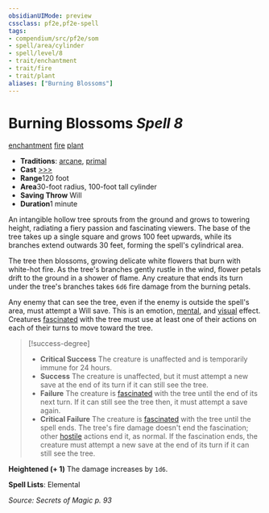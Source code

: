 ```yaml
---
obsidianUIMode: preview
cssclass: pf2e,pf2e-spell
tags:
- compendium/src/pf2e/som
- spell/area/cylinder
- spell/level/8
- trait/enchantment
- trait/fire
- trait/plant
aliases: ["Burning Blossoms"]
---
```

# Burning Blossoms *Spell 8*   
[enchantment](/rules/traits/enchantment.md)  [fire](/rules/traits/fire.md)  [plant](/rules/traits/plant.md)  

- **Traditions**: [arcane](/rules/traits/arcane.md), [primal](/rules/traits/primal.md)
- **Cast** [>>>](/rules/core-rulebook/chapter-9-playing-the-game.md#Actions "Three-Action") 
- **Range**120 foot
- **Area**30-foot radius, 100-foot tall cylinder
- **Saving Throw** Will
- **Duration**1 minute

An intangible hollow tree sprouts from the ground and grows to towering height, radiating a fiery passion and fascinating viewers. The base of the tree takes up a single square and grows 100 feet upwards, while its branches extend outwards 30 feet, forming the spell's cylindrical area.

The tree then blossoms, growing delicate white flowers that burn with white-hot fire. As the tree's branches gently rustle in the wind, flower petals drift to the ground in a shower of flame. Any creature that ends its turn under the tree's branches takes `6d6` fire damage from the burning petals.

Any enemy that can see the tree, even if the enemy is outside the spell's area, must attempt a Will save. This is an emotion, [mental](/rules/traits/mental.md), and [visual](/rules/traits/visual.md) effect. Creatures [fascinated](/rules/conditions.md#Fascinated) with the tree must use at least one of their actions on each of their turns to move toward the tree.

> [!success-degree] 
> - **Critical Success** The creature is unaffected and is temporarily immune for 24 hours.
> - **Success** The creature is unaffected, but it must attempt a new save at the end of its turn if it can still see the tree.
> - **Failure** The creature is [fascinated](/rules/conditions.md#Fascinated) with the tree until the end of its next turn. If it can still see the tree then, it must attempt a save again.
> - **Critical Failure** The creature is [fascinated](/rules/conditions.md#Fascinated) with the tree until the spell ends. The tree's fire damage doesn't end the fascination; other [hostile](/rules/conditions.md#Hostile) actions end it, as normal. If the fascination ends, the creature must attempt a new save at the end of its turn if it can still see the tree.

**Heightened (+ 1)** The damage increases by `1d6`.

**Spell Lists**: Elemental

*Source: Secrets of Magic p. 93*